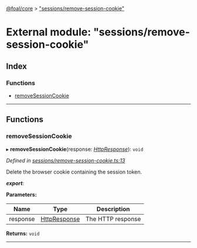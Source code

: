 [@foal/core](../README.md) > ["sessions/remove-session-cookie"](../modules/_sessions_remove_session_cookie_.md)

# External module: "sessions/remove-session-cookie"

## Index

### Functions

* [removeSessionCookie](_sessions_remove_session_cookie_.md#removesessioncookie)

---

## Functions

<a id="removesessioncookie"></a>

###  removeSessionCookie

▸ **removeSessionCookie**(response: *[HttpResponse](../classes/_core_http_http_responses_.httpresponse.md)*): `void`

*Defined in [sessions/remove-session-cookie.ts:13](https://github.com/FoalTS/foal/blob/70cc46bd/packages/core/src/sessions/remove-session-cookie.ts#L13)*

Delete the browser cookie containing the session token.

*__export__*: 

**Parameters:**

| Name | Type | Description |
| ------ | ------ | ------ |
| response | [HttpResponse](../classes/_core_http_http_responses_.httpresponse.md) |  The HTTP response |

**Returns:** `void`

___

